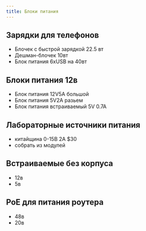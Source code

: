 ```yaml
---
title: Блоки питания
---
```


## Зарядки для телефонов
- Блочек с быстрой зарядкой 22.5 вт
- Дешман-блочек 10вт
- Блок питания 6xUSB на 40вт

## Блоки питания 12в
- Блок питания 12V5A большой
- Блок питания 5V2A разьем 
- Блок питания встраиваемый 5V 0.7A


## Лабораторные источники питания
- китайщина 0-15В 2А $30
- собрать из модулей


## Встраиваемые без корпуса
- 12в
- 5в

## PoE для питания роутера
- 48в
- 20в
